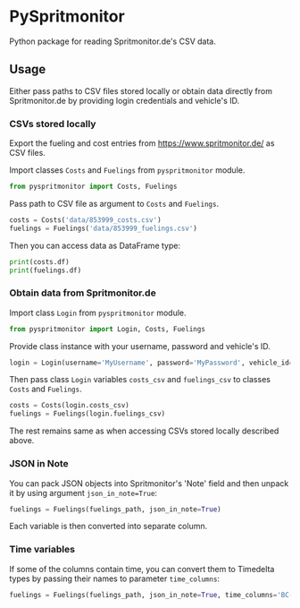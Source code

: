 # PySpritmonitor

Python package for reading Spritmonitor.de's CSV data.

## Usage

Either pass paths to CSV files stored locally or obtain data directly from Spritmonitor.de by providing login credentials and vehicle's ID.

### CSVs stored locally

Export the fueling and cost entries from https://www.spritmonitor.de/ as CSV files.

Import classes `Costs` and `Fuelings` from `pyspritmonitor` module.

```Python
from pyspritmonitor import Costs, Fuelings
```

Pass path to CSV file as argument to `Costs` and `Fuelings`.

```Python
costs = Costs('data/853999_costs.csv')
fuelings = Fuelings('data/853999_fuelings.csv')
```

Then you can access data as DataFrame type:

```Python
print(costs.df)
print(fuelings.df)
```

### Obtain data from Spritmonitor.de

Import class `Login` from `pyspritmonitor` module.

```Python
from pyspritmonitor import Login, Costs, Fuelings
```

Provide class instance with your username, password and vehicle's ID.

```Python
login = Login(username='MyUsername', password='MyPassword', vehicle_id='999999')
```

Then pass class `Login` variables `costs_csv` and `fuelings_csv` to classes `Costs` and `Fuelings`.

```Python
costs = Costs(login.costs_csv)
fuelings = Fuelings(login.fuelings_csv)
```

The rest remains same as when accessing CSVs stored locally described above.

### JSON in Note

You can pack JSON objects into Spritmonitor's 'Note' field and then unpack it by using argument `json_in_note=True`: 

```Python
fuelings = Fuelings(fuelings_path, json_in_note=True)
```

Each variable is then converted into separate column.

### Time variables

If some of the columns contain time, you can convert them to Timedelta types by passing their names to parameter `time_columns`:

```Python
fuelings = Fuelings(fuelings_path, json_in_note=True, time_columns='BC-Time')
```
